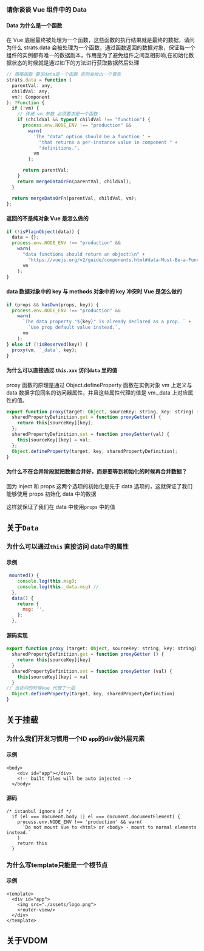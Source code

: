 ### 请你谈谈 Vue 组件中的 Data

#### Data 为什么是一个函数

在 Vue 底层最终被处理为一个函数，这些函数的执行结果就是最终的数据，请问为什么 strats.data 会被处理为一个函数，通过函数返回的数据对象，保证每一个组件的实例都有唯一的数据副本，作用是为了避免组件之间互相影响,在初始化数据状态的时候就是通过如下的方法进行获取数据然后处理

```js
// 策略函数 要求data是一个函数 否则会给出一个警告
strats.data = function (
  parentVal: any,
  childVal: any,
  vm?: Component
): ?Function {
  if (!vm) {
    // 传递 vm 参数 必须要求是一个函数
    if (childVal && typeof childVal !== "function") {
      process.env.NODE_ENV !== "production" &&
        warn(
          'The "data" option should be a function ' +
            "that returns a per-instance value in component " +
            "definitions.",
          vm
        );

      return parentVal;
    }
    return mergeDataOrFn(parentVal, childVal);
  }

  return mergeDataOrFn(parentVal, childVal, vm);
};
```

#### 返回的不是纯对象 Vue 是怎么做的

```js
if (!isPlainObject(data)) {
  data = {};
  process.env.NODE_ENV !== "production" &&
    warn(
      "data functions should return an object:\n" +
        "https://vuejs.org/v2/guide/components.html#data-Must-Be-a-Function",
      vm
    );
}
```

#### data 数据对象中的 key 与 methods 对象中的 key 冲突时 Vue 是怎么做的

```js
if (props && hasOwn(props, key)) {
  process.env.NODE_ENV !== "production" &&
    warn(
      `The data property "${key}" is already declared as a prop. ` +
        `Use prop default value instead.`,
      vm
    );
} else if (!isReserved(key)) {
  proxy(vm, `_data`, key);
}
```

#### 为什么可以直接通过 `this.xxx` 访问`data` 里的值

proxy 函数的原理是通过 Object.defineProperty 函数在实例对象 vm 上定义与 data 数据字段同名的访问器属性，并且这些属性代理的值是 vm.\_data 上对应属性的值。

```js
export function proxy(target: Object, sourceKey: string, key: string) {
  sharedPropertyDefinition.get = function proxyGetter() {
    return this[sourceKey][key];
  };
  sharedPropertyDefinition.set = function proxySetter(val) {
    this[sourceKey][key] = val;
  };
  Object.defineProperty(target, key, sharedPropertyDefinition);
}
```

#### 为什么不在合并阶段就把数据合并好，而是要等到初始化的时候再合并数据？

因为 inject 和 props 这两个选项的初始化是先于 data 选项的，这就保证了我们能够使用 props 初始化 data 中的数据

这样就保证了我们在 data 中使用`props` 中的值


<!--

 * @Author: your name
 * @Date: 2020-07-27 21:40:05
 * @LastEditTime: 2020-07-27 21:40:09
 * @LastEditors: Please set LastEditors
 * @Description: In User Settings Edit
 * @FilePath: \vue-source-code\docs\衍生出的面试题.md
-->



## 关于`Data`

### 为什么可以通过`this` 直接访问 data中的属性

#### 示例

```js
 mounted() {
    console.log(this.msg);
	console.log(this._data.msg) // 
  },
  data() {
    return {
      msg: '',
    };
  },
```

#### 源码实现

```javascript
export function proxy (target: Object, sourceKey: string, key: string) {
  sharedPropertyDefinition.get = function proxyGetter () {
    return this[sourceKey][key]
  }
  sharedPropertyDefinition.set = function proxySetter (val) {
    this[sourceKey][key] = val
  }
// 当访问的时候Vue 代理了一层
  Object.defineProperty(target, key, sharedPropertyDefinition)
}
```

## 关于挂载

### 为什么我们开发习惯用一个ID `app`的div做外层元素

#### 示例

```
<body>
    <div id="app"></div>
    <!-- built files will be auto injected -->
  </body>
```

#### 源码

```
/* istanbul ignore if */
  if (el === document.body || el === document.documentElement) {
    process.env.NODE_ENV !== 'production' && warn(
      `Do not mount Vue to <html> or <body> - mount to normal elements instead.`
    )
    return this
  }
```

### 为什么写template只能是一个根节点

#### 示例

```
<template>
  <div id="app">
    <img src="./assets/logo.png">
    <router-view/>
  </div>
</template>
```

## 关于VDOM

